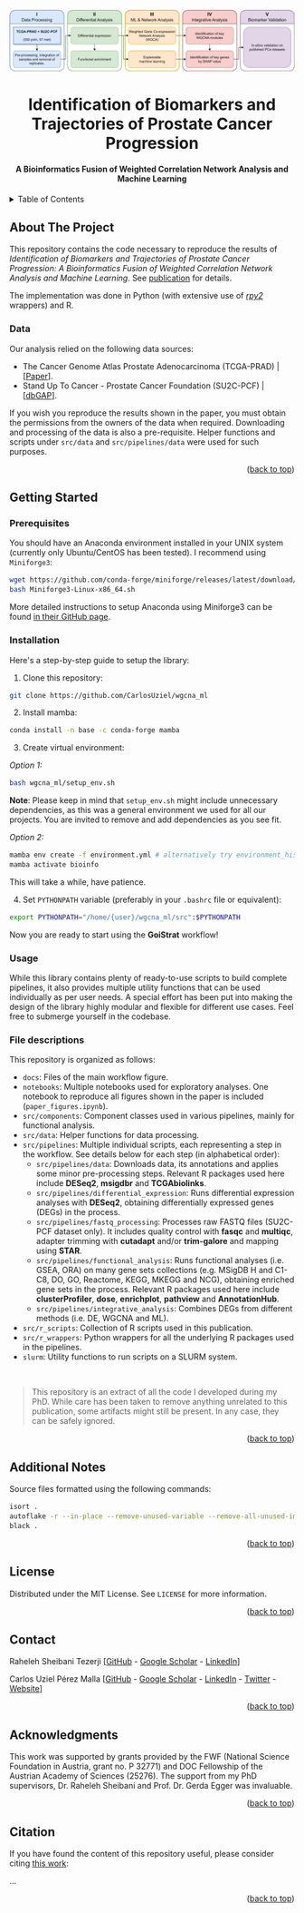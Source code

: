 <div id="top"></div>

<!-- PROJECT LOGO -->
<br />
<div align="center">
  <img src="docs/1_workflow.png" alt="Workflow diagram">

  <h1 align="center">Identification of Biomarkers and Trajectories of Prostate Cancer Progression</h1>
  <h4 align="center">A Bioinformatics Fusion of Weighted Correlation Network Analysis and Machine Learning</h4>

</div>

<!-- TABLE OF CONTENTS -->
<details>
  <summary>Table of Contents</summary>
  <ol>
    <li>
      <a href="#about-the-project">About The Project</a>
      <ul>
        <li><a href="#data">Data</a></li>
      </ul>
    </li>
    <li>
      <a href="#getting-started">Getting Started</a>
      <ul>
        <li><a href="#prerequisites">Prerequisites</a></li>
        <li><a href="#installation">Installation</a></li>
        <li><a href="#usage">Usage</a></li>
        <li><a href="#file-descriptions">File descriptions</a></li>
      </ul>
    </li>
    <li><a href="#additional-notes">Additional Notes</a></li>
    <li><a href="#license">License</a></li>
    <li><a href="#contact">Contact</a></li>
    <li><a href="#acknowledgments">Acknowledgments</a></li>
    <li><a href="#citation">Citation</a></li>
  </ol>
</details>

## About The Project

This repository contains the code necessary to reproduce the results of *Identification of Biomarkers and Trajectories of Prostate Cancer Progression: A Bioinformatics Fusion of Weighted Correlation Network Analysis and Machine Learning*. See [publication](https://www.biorxiv.org/content/10.1101/2023.03.02.530740v2) for details.

The implementation was done in Python (with extensive use of [*rpy2*](https://github.com/rpy2/rpy2) wrappers) and R.

### Data

Our analysis relied on the following data sources:

- The Cancer Genome Atlas Prostate Adenocarcinoma (TCGA-PRAD) | [[Paper](https://pubmed.ncbi.nlm.nih.gov/26544944/)].
- Stand Up To Cancer - Prostate Cancer Foundation (SU2C-PCF) | [[dbGAP](https://www.ncbi.nlm.nih.gov/projects/gap/cgi-bin/study.cgi?study_id=phs000915.v2.p2)].

If you wish you reproduce the results shown in the paper, you must obtain the permissions from the owners of the data when required. Downloading and processing of the data is also a pre-requisite. Helper functions and scripts under `src/data` and `src/pipelines/data` were used for such purposes.

<p align="right">(<a href="#top">back to top</a>)</p>

<!-- GETTING STARTED -->

## Getting Started

### Prerequisites

You should have an Anaconda environment installed in your UNIX system (currently only Ubuntu/CentOS has been tested). I recommend using `Miniforge3`:

```bash
wget https://github.com/conda-forge/miniforge/releases/latest/download/Miniforge3-Linux-x86_64.sh
bash Miniforge3-Linux-x86_64.sh
```

More detailed instructions to setup Anaconda using Miniforge3 can be found [in their GitHub page](https://github.com/conda-forge/miniforge).

### Installation

Here's a step-by-step guide to setup the library:

1. Clone this repository:

  ```bash
  git clone https://github.com/CarlosUziel/wgcna_ml
  ```

2. Install mamba:

```bash
conda install -n base -c conda-forge mamba
```

3. Create virtual environment:

*Option 1:*
```bash
bash wgcna_ml/setup_env.sh
```

**Note**: Please keep in mind that `setup_env.sh` might include unnecessary dependencies, as this was a general environment we used for all our projects. You are invited to remove and add dependencies as you see fit.

*Option 2:*
```bash
mamba env create -f environment.yml # alternatively try environment_hist.yml
mamba activate bioinfo
```

This will take a while, have patience.

4. Set `PYTHONPATH` variable (preferably in your `.bashrc` file or equivalent):

```bash
export PYTHONPATH="/home/{user}/wgcna_ml/src":$PYTHONPATH
```

Now you are ready to start using the **GoiStrat** workflow!

<!-- USAGE EXAMPLES -->

### Usage

While this library contains plenty of ready-to-use scripts to build complete pipelines, it also provides multiple utility functions that can be used individually as per user needs. A special effort has been put into making the design of the library highly modular and flexible for different use cases. Feel free to submerge yourself in the codebase.

### File descriptions

This repository is organized as follows:

- `docs`: Files of the main workflow figure.
- `notebooks`: Multiple notebooks used for exploratory analyses. One notebook to reproduce all figures shown in the paper is included (`paper_figures.ipynb`).
- `src/components`: Component classes used in various pipelines, mainly for functional analysis.
- `src/data`: Helper functions for data processing.
- `src/pipelines`: Multiple individual scripts, each representing a step in the workflow. See details below for each step (in alphabetical order):
  - `src/pipelines/data`: Downloads data, its annotations and applies some minor pre-processing steps. Relevant R packages used here include **DESeq2**, **msigdbr** and **TCGAbiolinks**.
  - `src/pipelines/differential_expression`: Runs differential expression analyses with **DESeq2**, obtaining differentially expressed genes (DEGs) in the process.
  - `src/pipelines/fastq_processing`: Processes raw FASTQ files (SU2C-PCF dataset only). It includes quality control with **fasqc** and **multiqc**, adapter trimming with **cutadapt** and/or **trim-galore** and mapping using **STAR**.
  - `src/pipelines/functional_analysis`: Runs functional analyses (i.e. GSEA, ORA) on many gene sets collections (e.g. MSigDB H and C1-C8, DO, GO, Reactome, KEGG, MKEGG and NCG), obtaining enriched gene sets in the process. Relevant R packages used here include **clusterProfiler**, **dose**, **enrichplot**, **pathview** and **AnnotationHub**.
  - `src/pipelines/integrative_analysis`: Combines DEGs from different methods (i.e. DE, WGCNA and ML).
- `src/r_scripts`: Collection of R scripts used in this publication.
- `src/r_wrappers`: Python wrappers for all the underlying R packages used in the pipelines.
- `slurm`: Utility functions to run scripts on a SLURM system.

<br>

> This repository is an extract of all the code I developed during my PhD. While care has been taken to remove anything unrelated to this publication, some artifacts might still be present. In any case, they can be safely ignored.

<p align="right">(<a href="#top">back to top</a>)</p>

## Additional Notes

Source files formatted using the following commands:

```bash
isort .
autoflake -r --in-place --remove-unused-variable --remove-all-unused-imports --ignore-init-module-imports .
black .
```

<p align="right">(<a href="#top">back to top</a>)</p>

<!-- LICENSE -->

## License

Distributed under the MIT License. See `LICENSE` for more information.

<p align="right">(<a href="#top">back to top</a>)</p>

<!-- CONTACT -->

## Contact

Raheleh Sheibani Tezerji [[GitHub](https://github.com/Rahel14350) - [Google Scholar](https://scholar.google.com/citations?user=yblPwXoAAAAJ&hl=en) - [LinkedIn](https://www.linkedin.com/in/raheleh-sheibani-tezerji-62239693/)]

Carlos Uziel Pérez Malla [[GitHub](https://github.com/CarlosUziel) - [Google Scholar](https://scholar.google.es/citations?user=tEz_OeIAAAAJ&hl=es&oi=ao) - [LinkedIn](https://www.linkedin.com/in/carlosuziel) - [Twitter](https://twitter.com/perez_malla) - [Website](https://perez-malla.com/)]

<p align="right">(<a href="#top">back to top</a>)</p>

## Acknowledgments

This work was supported by grants provided by the FWF (National Science Foundation in Austria, grant no. P 32771) and DOC Fellowship of the Austrian Academy of Sciences (25276). The support from my PhD supervisors, Dr. Raheleh Sheibani and Prof. Dr. Gerda Egger was invaluable.

<p align="right">(<a href="#top">back to top</a>)</p>

## Citation

If you have found the content of this repository useful, please consider citing [this work](https://www.biorxiv.org/content/10.1101/2023.03.02.530740v2):

...

<p align="right">(<a href="#top">back to top</a>)</p>
